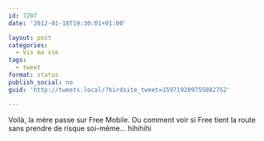 ```yaml
---
id: 7207
date: '2012-01-18T19:30:01+01:00'

layout: post
categories:
  - Vis ma vie
tags:
  - tweet
format: status
publish_social: no
guid: 'http://tweets.local/?birdsite_tweet=159719209755082752'

---
```


Voilà, la mère passe sur Free Mobile. Ou comment voir si Free tient la route sans prendre de risque soi-même… hihihihi